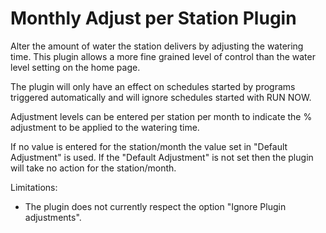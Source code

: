 # Monthly Adjust per Station Plugin

Alter the amount of water the station delivers by adjusting the
watering time. This plugin allows a more fine grained level of control
than the water level setting on the home page.

The plugin will only have an effect on schedules started by programs
triggered automatically and will ignore schedules started with RUN
NOW.

Adjustment levels can be entered per station per month to indicate
the % adjustment to be applied to the watering time.

If no value is entered for the station/month the value set in "Default
Adjustment" is used. If the "Default Adjustment" is not set then the
plugin will take no action for the station/month.

Limitations:
- The plugin does not currently respect the option "Ignore Plugin adjustments".
